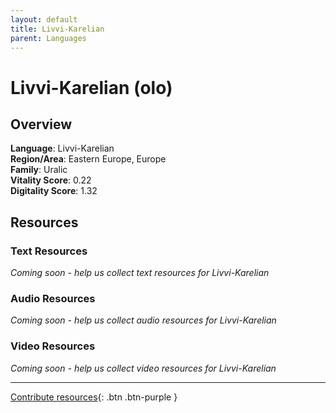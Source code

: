 ```yaml
---
layout: default
title: Livvi-Karelian
parent: Languages
---
```


# Livvi-Karelian (olo)

## Overview

**Language**: Livvi-Karelian  
**Region/Area**: Eastern Europe, Europe  
**Family**: Uralic  
**Vitality Score**: 0.22  
**Digitality Score**: 1.32  

## Resources

### Text Resources
*Coming soon - help us collect text resources for Livvi-Karelian*

### Audio Resources
*Coming soon - help us collect audio resources for Livvi-Karelian*

### Video Resources
*Coming soon - help us collect video resources for Livvi-Karelian*

---

[Contribute resources](https://fairtrain.github.io/){: .btn .btn-purple }

